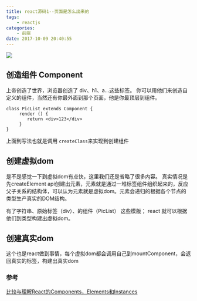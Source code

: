 ```yaml
---
title: react源码1--页面是怎么出来的
tags:
    - reactjs
categories:
    - 前端
date: 2017-10-09 20:40:55
---
```


![](/images/react/react-1.png)

## 创造组件 Component

上帝创造了世界，浏览器创造了 div、h1、a...这些标签。
你可以用他们来创造自定义的组件，当然还有你最外面到那个页面，他是你最顶层到组件。
```
class PicList extends Component {
     render () {
     	return <div>123</div>
     }
}

```
上面到写法也就是调用 `createClass`来实现到创建组件

## 创建虚拟dom
是不是感觉一下到虚拟dom有点快，这里我们还是省略了很多内容。
真实情况是先createElement api创建出元素，元素就是通过一堆标签组件组织起来的，反应父子关系的结构体，可以认为元素就是虚拟dom。元素会递归的根据各个节点的类型生产真实的DOM结构。

有了字符串、原始标签（div）、的组件（PicList） 这些模版；
react 就可以根据他们到类型构建出虚拟dom。


## 创建真实dom
这个也是react做到事情，每个虚拟dom都会调用自己到mountComponent，会返回真实的标签，构建出真实dom


### 参考
[比较与理解React的Components，Elements和Instances](https://github.com/creeperyang/blog/issues/30)
